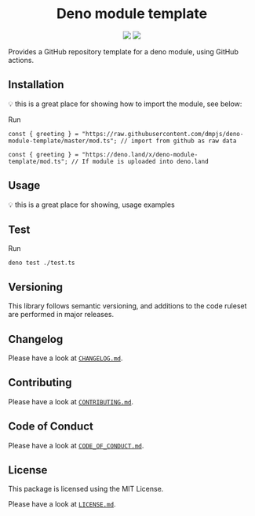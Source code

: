 <h1 align="center">Deno module template</h1>
<p align="center">
    <a href="https://github.com/semantic-release/semantic-release"><img src="https://img.shields.io/badge/%20%20%F0%9F%93%A6%F0%9F%9A%80-semantic--release-e10079.svg?style=flat-square"></a>
    <a href="https://opensource.org/licenses/MIT"><img src="https://img.shields.io/badge/license-MIT-brightgreen.svg?style=flat-square"></a>
</p>

Provides a GitHub repository template for a deno module, using GitHub actions.

## Installation

:bulb: this is a great place for showing how to import the module, see below:

Run

```
const { greeting } = "https://raw.githubusercontent.com/dmpjs/deno-module-template/master/mod.ts"; // import from github as raw data

const { greeting } = "https://deno.land/x/deno-module-template/mod.ts"; // If module is uploaded into deno.land
```

## Usage

:bulb: this is a great place for showing, usage examples

## Test

Run

```
deno test ./test.ts
```

## Versioning

This library follows semantic versioning, and additions to the code ruleset are performed in major releases.

## Changelog

Please have a look at [`CHANGELOG.md`](CHANGELOG.md).

## Contributing

Please have a look at [`CONTRIBUTING.md`](.github/CONTRIBUTING.md).

## Code of Conduct

Please have a look at [`CODE_OF_CONDUCT.md`](.github/CODE_OF_CONDUCT.md).

## License

This package is licensed using the MIT License.

Please have a look at [`LICENSE.md`](LICENSE.md).
